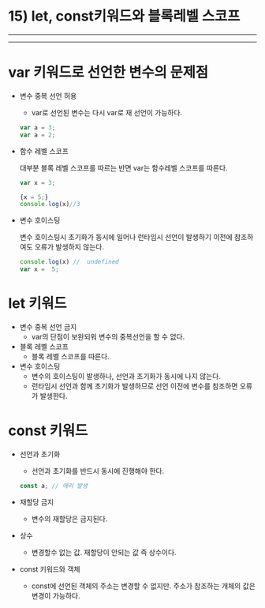 # 15) let, const키워드와 블록레벨 스코프

---

---

# var 키워드로 선언한 변수의 문제점

- 변수 중복 선언 허용
    - var로 선언된 변수는 다시 var로 재 선언이 가능하다.
    
    ```jsx
    var a = 3; 
    var a = 2;
    ```
    
- 함수 레벨 스코프
    
    대부분 블록 레벨 스코프를 따르는 반면 var는 함수레벨 스코프를 따른다.
    
    ```jsx
    var x = 3;
    
    {x = 5;}
    console.log(x)//3
    ```
    
- 변수 호이스팅
    
    변수 호이스팅시 초기화가 동시에 일어나 런타임시 선언이 발생하기 이전에 참조하여도 오류가 발생하지 않는다.
    
    ```jsx
    console.log(x) //  undefined
    var x =  5;
    ```
    

# let 키워드

- 변수 중복 선언 금지
    - var의 단점이 보완되워 변수의 중복선언을 할 수 없다.
- 블록 레벨 스코프
    - 블록 레벨 스코프를 따른다.
- 변수 호이스팅
    - 변수의 호이스팅이 발생하나, 선언과 초기화가 동시에 나지 않는다.
    - 런타임시 선언과 함께 초기화가 발생하므로 선언 이전에 변수를 참조하면 오류가 발생한다.

# const 키워드

- 선언과 초기화
    - 선언과 초기화를 반드시 동시에 진행해야 한다.
    
    ```jsx
    const a; // 에러 발생
    ```
    
- 재할당 금지
    - 변수의 재할당은 금지된다.
- 상수
    - 변경할수 없는 값. 재할당이 안되는 값 즉 상수이다.
- const 키워드와 객체
    - const에 선언된 객체의 주소는 변경할 수 없지만. 주소가 참조하는 개체의 값은 변경이 가능하다.